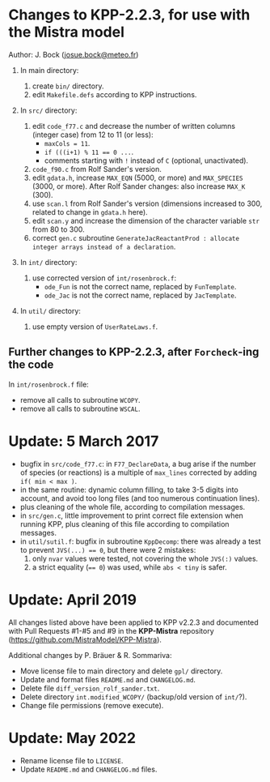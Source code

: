 Changes to KPP-2.2.3, for use with the Mistra model
===================================================

Author: J. Bock (josue.bock@meteo.fr)

1. In main directory:
   1. create `bin/` directory.
   2. edit `Makefile.defs` according to KPP instructions.

2. In `src/` directory:
   1. edit `code_f77.c` and decrease the number of written columns (integer case) from 12 to 11 (or less):
      - `maxCols = 11`.
      - `if (((i+1) % 11 == 0 ...`.
      - comments starting with `!` instead of `C` (optional, unactivated).
   2. `code_f90.c` from Rolf Sander's version.
   3. edit `gdata.h`, increase `MAX_EQN` (5000, or more) and `MAX_SPECIES` (3000, or more).
      After Rolf Sander changes: also increase `MAX_K` (300).
   4. use `scan.l` from Rolf Sander's version (dimensions increased to 300, related to change in `gdata.h` here).
   5. edit `scan.y` and increase the dimension of the character variable `str` from 80 to 300.
   6. correct `gen.c` subroutine `GenerateJacReactantProd : allocate integer arrays instead of a declaration`.

3. In `int/` directory:
   1. use corrected version of `int/rosenbrock.f`:
      - `ode_Fun` is not the correct name, replaced by `FunTemplate`.
      - `ode_Jac` is not the correct name, replaced by `JacTemplate`.

4. In `util/` directory:
   1. use empty version of `UserRateLaws.f`.

Further changes to KPP-2.2.3, after `Forcheck`-ing the code
-----------------------------------------------------------

In `int/rosenbrock.f` file:
- remove all calls to subroutine `WCOPY`.
- remove all calls to subroutine `WSCAL`.


Update: 5 March 2017
====================

- bugfix in `src/code_f77.c`: in `F77_DeclareData`, a bug arise if the number of species (or reactions) is a multiple of `max_lines` corrected by adding `if( min < max )`.
- in the same routine: dynamic column filling, to take 3-5 digits into account, and avoid too long files (and too numerous continuation lines).
- plus cleaning of the whole file, according to compilation messages.
- in `src/gen.c`, little improvement to print correct file extension when running KPP, plus cleaning of this file according to compilation messages.
- in `util/sutil.f`: bugfix in subroutine `KppDecomp`: there was already a test to prevent `JVS(...) == 0`, but there were 2 mistakes:
  1. only `nvar` values were tested, not covering the whole `JVS(:)` values.
  2. a strict equality (`== 0`) was used, while `abs < tiny` is safer.


Update: April 2019
==================

All changes listed above have been applied to KPP v2.2.3 and documented with Pull Requests #1-#5 and #9
in the __KPP-Mistra__ repository (https://github.com/MistraModel/KPP-Mistra).

Additional changes by P. Bräuer & R. Sommariva:
- Move license file to main directory and delete `gpl/` directory.
- Update and format files `README.md` and `CHANGELOG.md`.
- Delete file `diff_version_rolf_sander.txt`.
- Delete directory `int.modified_WCOPY/` (backup/old version of `int/`?).
- Change file permissions (remove execute).


Update: May 2022
==================

- Rename license file to `LICENSE`.
- Update `README.md` and `CHANGELOG.md` files.
